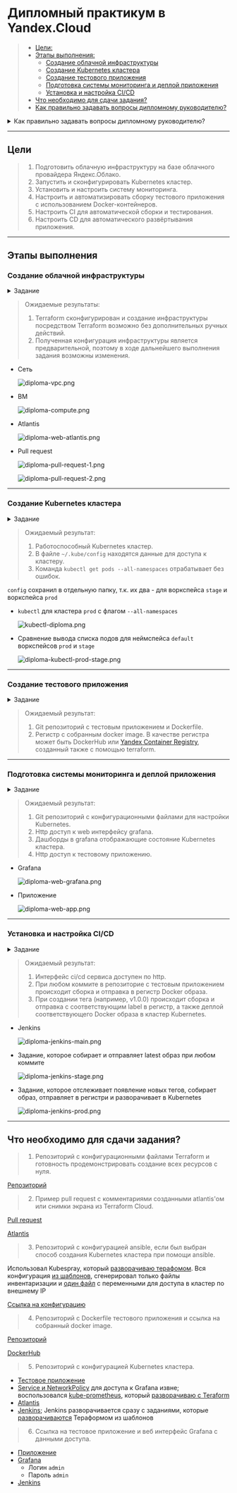 # Дипломный практикум в Yandex.Cloud

>  * [Цели:](#цели)
>  * [Этапы выполнения:](#этапы-выполнения)
>     * [Создание облачной инфраструктуры](#создание-облачной-инфраструктуры)
>     * [Создание Kubernetes кластера](#создание-kubernetes-кластера)
>     * [Создание тестового приложения](#создание-тестового-приложения)
>     * [Подготовка cистемы мониторинга и деплой приложения](#подготовка-cистемы-мониторинга-и-деплой-приложения)
>     * [Установка и настройка CI/CD](#установка-и-настройка-cicd)
>  * [Что необходимо для сдачи задания?](#что-необходимо-для-сдачи-задания)
>  * [Как правильно задавать вопросы дипломному руководителю?](#как-правильно-задавать-вопросы-дипломному-руководителю)

<details><summary>Как правильно задавать вопросы дипломному руководителю?</summary>

## Как правильно задавать вопросы дипломному руководителю?

> Что поможет решить большинство частых проблем:
> 
> 1. Попробовать найти ответ сначала самостоятельно в интернете или в материалах курса и ДЗ и только после этого спрашивать у дипломного руководителя. Скилл поиска ответов пригодится вам в профессиональной деятельности.
> 2. Если вопросов больше одного, то присылайте их в виде нумерованного списка. Так дипломному руководителю будет проще отвечать на каждый из них.
> 3. При необходимости прикрепите к вопросу скриншоты и стрелочкой покажите, где не получается.
> 
> Что может стать источником проблем:
> 
> 1. Вопросы вида «Ничего не работает. Не запускается. Всё сломалось». Дипломный руководитель не сможет ответить на такой вопрос без дополнительных уточнений. Цените своё время и время других.
> 2. Откладывание выполнения курсового проекта на последний момент.
> 3. Ожидание моментального ответа на свой вопрос. Дипломные руководители работающие разработчики, которые занимаются, кроме преподавания, своими проектами. Их время ограничено, поэтому постарайтесь задавать правильные вопросы, чтобы получать быстрые ответы :)

</details>


---
## Цели

> 1. Подготовить облачную инфраструктуру на базе облачного провайдера Яндекс.Облако.
> 2. Запустить и сконфигурировать Kubernetes кластер.
> 3. Установить и настроить систему мониторинга.
> 4. Настроить и автоматизировать сборку тестового приложения с использованием Docker-контейнеров.
> 5. Настроить CI для автоматической сборки и тестирования.
> 6. Настроить CD для автоматического развёртывания приложения.

---
## Этапы выполнения

### Создание облачной инфраструктуры

<details><summary>Задание</summary>

> Для начала необходимо подготовить облачную инфраструктуру в ЯО при помощи [Terraform](https://www.terraform.io/).
> 
> Особенности выполнения:
> 
> - Бюджет купона ограничен, что следует иметь в виду при проектировании инфраструктуры и использовании ресурсов;
> - Следует использовать последнюю стабильную версию [Terraform](https://www.terraform.io/).
> 
> Предварительная подготовка к установке и запуску Kubernetes кластера.
> 
> 1. Создайте сервисный аккаунт, который будет в дальнейшем использоваться Terraform для работы с инфраструктурой с необходимыми и достаточными правами. Не стоит использовать права суперпользователя
> 2. Подготовьте [backend](https://www.terraform.io/docs/language/settings/backends/index.html) для Terraform:  
>    а. Рекомендуемый вариант: [Terraform Cloud](https://app.terraform.io/)  
>    б. Альтернативный вариант: S3 bucket в созданном ЯО аккаунте
> 3. Настройте [workspaces](https://www.terraform.io/docs/language/state/workspaces.html)  
>    а. Рекомендуемый вариант: создайте два workspace: *stage* и *prod*. В случае выбора этого варианта все последующие шаги должны учитывать факт существования нескольких workspace.  
>    б. Альтернативный вариант: используйте один workspace, назвав его *stage*. Пожалуйста, не используйте workspace, создаваемый Terraform-ом по-умолчанию (*default*).
> 4. Создайте VPC с подсетями в разных зонах доступности.
> 5. Убедитесь, что теперь вы можете выполнить команды `terraform destroy` и `terraform apply` без дополнительных ручных действий.
> 6. В случае использования [Terraform Cloud](https://app.terraform.io/) в качестве [backend](https://www.terraform.io/docs/language/settings/backends/index.html) убедитесь, что применение изменений успешно проходит, используя web-интерфейс Terraform cloud.
> 

</details>

> Ожидаемые результаты:
> 
> 1. Terraform сконфигурирован и создание инфраструктуры посредством Terraform возможно без дополнительных ручных действий.
> 2. Полученная конфигурация инфраструктуры является предварительной, поэтому в ходе дальнейшего выполнения задания возможны изменения.

- Сеть

    ![diploma-vpc.png](media/diploma-vpc.png)

- ВМ

    ![diploma-compute.png](media/diploma-compute.png)

- Atlantis

    ![diploma-web-atlantis.png](media/diploma-web-atlantis.png)

- Pull request

    ![diploma-pull-request-1.png](media/diploma-pull-request-1.png)

    ![diploma-pull-request-2.png](media/diploma-pull-request-2.png)

---
### Создание Kubernetes кластера

<details><summary>Задание</summary>

> На этом этапе необходимо создать [Kubernetes](https://kubernetes.io/ru/docs/concepts/overview/what-is-kubernetes/) кластер на базе предварительно созданной инфраструктуры.   Требуется обеспечить доступ к ресурсам из Интернета.
> 
> Это можно сделать двумя способами:
> 
> 1. Рекомендуемый вариант: самостоятельная установка Kubernetes кластера.  
>   а. При помощи Terraform подготовить как минимум 3 виртуальных машины Compute Cloud для создания Kubernetes-кластера. Тип виртуальной машины следует выбрать самостоятельно с учётом требовании к производительности и стоимости. Если в дальнейшем поймете, что необходимо сменить тип инстанса, используйте Terraform для внесения изменений.  
>   б. Подготовить [ansible](https://www.ansible.com/) конфигурации, можно воспользоваться, например [Kubespray](https://kubernetes.io/docs/setup/production-environment/tools/kubespray/)  
>   в. Задеплоить Kubernetes на подготовленные ранее инстансы, в случае нехватки каких-либо ресурсов вы всегда можете создать их при помощи Terraform.
> 2. Альтернативный вариант: воспользуйтесь сервисом [Yandex Managed Service for Kubernetes](https://cloud.yandex.ru/services/managed-kubernetes)  
>   а. С помощью terraform resource для [kubernetes](https://registry.terraform.io/providers/yandex-cloud/yandex/latest/docs/resources/kubernetes_cluster) создать региональный мастер kubernetes с размещением нод в разных 3 подсетях      
>   б. С помощью terraform resource для [kubernetes node group](https://registry.terraform.io/providers/yandex-cloud/yandex/latest/docs/resources/kubernetes_node_group)

</details>

> Ожидаемый результат:
> 
> 1. Работоспособный Kubernetes кластер.
> 2. В файле `~/.kube/config` находятся данные для доступа к кластеру.
> 3. Команда `kubectl get pods --all-namespaces` отрабатывает без ошибок.

`config` сохранил в отдельную папку, т.к. их два - для воркспейса `stage` и воркспейса `prod`

- `kubectl` для кластера `prod` с флагом `--all-namespaces`

    ![kubectl-diploma.png](media/kubectl-diploma.png)

- Сравнение вывода списка подов для неймспейса `default` воркспейсов `prod` и `stage`

    ![diploma-kubectl-prod-stage.png](media/diploma-kubectl-prod-stage.png)

---
### Создание тестового приложения

<details><summary>Задание</summary>

> Для перехода к следующему этапу необходимо подготовить тестовое приложение, эмулирующее основное приложение разрабатываемое вашей компанией.
> 
> Способ подготовки:
> 
> 1. Рекомендуемый вариант:  
>    а. Создайте отдельный git репозиторий с простым nginx конфигом, который будет отдавать статические данные.  
>    б. Подготовьте Dockerfile для создания образа приложения.  
> 2. Альтернативный вариант:  
>    а. Используйте любой другой код, главное, чтобы был самостоятельно создан Dockerfile.

</details>

> Ожидаемый результат:
> 1. Git репозиторий с тестовым приложением и Dockerfile.
> 2. Регистр с собранным docker image. В качестве регистра может быть DockerHub или [Yandex Container Registry](https://cloud.yandex.ru/services/container-registry), созданный также с помощью terraform.


---
### Подготовка cистемы мониторинга и деплой приложения

<details><summary>Задание</summary>

> Уже должны быть готовы конфигурации для автоматического создания облачной инфраструктуры и поднятия Kubernetes кластера.  
> Теперь необходимо подготовить конфигурационные файлы для настройки нашего Kubernetes кластера.
> 
> Цель:
> 1. Задеплоить в кластер [prometheus](https://prometheus.io/), [grafana](https://grafana.com/), [alertmanager](https://github.com/prometheus/alertmanager), [экспортер](https://github.com/prometheus/node_exporter) основных метрик Kubernetes.
> 2. Задеплоить тестовое приложение, например, [nginx](https://www.nginx.com/) сервер отдающий статическую страницу.
> 
> Рекомендуемый способ выполнения:
> 1. Воспользовать пакетом [kube-prometheus](https://github.com/prometheus-operator/kube-prometheus), который уже включает в себя [Kubernetes оператор](https://operatorhub.io/) для [grafana](https://grafana.com/), [prometheus](https://prometheus.io/), [alertmanager](https://github.com/prometheus/alertmanager) и [node_exporter](https://github.com/prometheus/node_exporter). При желании можете собрать все эти приложения отдельно.
> 2. Для организации конфигурации использовать [qbec](https://qbec.io/), основанный на [jsonnet](https://jsonnet.org/). Обратите внимание на имеющиеся функции для интеграции helm конфигов и [helm charts](https://helm.sh/)
> 3. Если на первом этапе вы не воспользовались [Terraform Cloud](https://app.terraform.io/), то задеплойте в кластер [atlantis](https://www.runatlantis.io/) для отслеживания изменений инфраструктуры.
> 
> Альтернативный вариант:
> 1. Для организации конфигурации можно использовать [helm charts](https://helm.sh/)

</details>

> Ожидаемый результат:
> 1. Git репозиторий с конфигурационными файлами для настройки Kubernetes.
> 2. Http доступ к web интерфейсу grafana.
> 3. Дашборды в grafana отображающие состояние Kubernetes кластера.
> 4. Http доступ к тестовому приложению.

- Grafana

    ![diploma-web-grafana.png](media/diploma-web-grafana.png)

- Приложение

    ![diploma-web-app.png](media/diploma-web-app.png)

---
### Установка и настройка CI/CD

<details><summary>Задание</summary>

> Осталось настроить ci/cd систему для автоматической сборки docker image и деплоя приложения при изменении кода.
> 
> Цель:
> 
> 1. Автоматическая сборка docker образа при коммите в репозиторий с тестовым приложением.
> 2. Автоматический деплой нового docker образа.
> 
> Можно использовать [teamcity](https://www.jetbrains.com/ru-ru/teamcity/), [jenkins](https://www.jenkins.io/) либо [gitlab ci](https://about.gitlab.com/stages-devops-lifecycle/continuous-integration/)
> 
> Ожидаемый результат:
> 
> 1. Интерфейс ci/cd сервиса доступен по http.
> 2. При любом коммите в репозиторие с тестовым приложением происходит сборка и отправка в регистр Docker образа.
> 3. При создании тега (например, v1.0.0) происходит сборка и отправка с соответствующим label в регистр, а также деплой соответствующего Docker образа в кластер Kubernetes.

</details>

> Ожидаемый результат:
> 
> 1. Интерфейс ci/cd сервиса доступен по http.
> 2. При любом коммите в репозиторие с тестовым приложением происходит сборка и отправка в регистр Docker образа.
> 3. При создании тега (например, v1.0.0) происходит сборка и отправка с соответствующим label в регистр, а также деплой соответствующего Docker образа в кластер Kubernetes.

- Jenkins

    ![diploma-jenkins-main.png](media/diploma-jenkins-main.png)

- Задание, которое собирает и отправляет latest образ при любом коммите

    ![diploma-jenkins-stage.png](media/diploma-jenkins-stage.png)

- Задание, которое отслеживает появление новых тегов, собирает образ, отправляет в регистри и разворачивает в Kubernetes

    ![diploma-jenkins-prod.png](media/diploma-jenkins-prod.png)

---
## Что необходимо для сдачи задания?

> 1. Репозиторий с конфигурационными файлами Terraform и готовность продемонстрировать создание всех ресурсов с нуля.

[Репозиторий](https://github.com/run0ut/diploma-terraform)

> 2. Пример pull request с комментариями созданными atlantis'ом или снимки экрана из Terraform Cloud.

[Pull request](https://github.com/run0ut/diploma-terraform/pull/1)

[Atlantis](http://62.84.118.184:30141/)

> 3. Репозиторий с конфигурацией ansible, если был выбран способ создания Kubernetes кластера при помощи ansible.

Использовал Kubespray, который [разворачиваю терафомом](https://github.com/run0ut/devops-netology/blob/main/06-devops-diplom-yandexcloud/02/01-yandex/40-k8s.tf). Вся конфигурация [из шаблонов](https://github.com/run0ut/devops-netology/blob/c120303a4521b0d13c15ed94e17da13b0664a658/06-devops-diplom-yandexcloud/02/01-yandex/00-prepare.tf#L19-L27), сгенерировал только файлы инвентаризации и [один файл](https://github.com/run0ut/devops-netology/blob/59492fb07a8b8be69b864cc92bd3b06a4e90bb07/06-devops-diplom-yandexcloud/02/01-yandex/kubespray/inventory/diplomacluster/group_vars/k8s_cluster/k8s-cluster.yml#L279) с переменными для доступа в кластер по внешнему IP

[Ссылка на конфигурацию](https://github.com/run0ut/devops-netology/tree/main/06-devops-diplom-yandexcloud/02/01-yandex/kubespray/inventory/diplomacluster)

> 4. Репозиторий с Dockerfile тестового приложения и ссылка на собранный docker image.

[Репозиторий](https://github.com/run0ut/diploma-test-app)

[DockerHub](https://hub.docker.com/repository/docker/runout/diploma-test-app)

> 5. Репозиторий с конфигурацией Kubernetes кластера.

- [Тестовое приложение](https://github.com/run0ut/devops-netology/tree/main/06-devops-diplom-yandexcloud/02/02-app/manifests)
- [Service и NetworkPolicy](https://github.com/run0ut/devops-netology/tree/main/06-devops-diplom-yandexcloud/02/03-monitoring/grafana-nodeport) для доступа к Grafana извне; воспользовался [kube-prometheus](https://github.com/prometheus-operator/kube-prometheus), который [разворачиваю с Teraform](https://github.com/run0ut/devops-netology/blob/main/06-devops-diplom-yandexcloud/02/01-yandex/50-monitoring.tf) 
- [Atlantis](https://github.com/run0ut/devops-netology/tree/main/06-devops-diplom-yandexcloud/02/04-atlantis/manifests)
- [Jenkins](https://github.com/run0ut/devops-netology/tree/main/06-devops-diplom-yandexcloud/02/05-jenkins/manifests); Jenkins разворачивается сразу с заданиями, которые [разворачиваются](https://github.com/run0ut/devops-netology/blob/main/06-devops-diplom-yandexcloud/02/01-yandex/80-jenkins.tf) Тераформом из шаблонов

> 6. Ссылка на тестовое приложение и веб интерфейс Grafana с данными доступа.

- [Приложение](http://62.84.118.184:30080/)
- [Grafana](http://62.84.118.184:30300/login)
    - Логин `admin`
    - Пароль `admin`
- [Jenkins](http://62.84.118.184:30808/)
